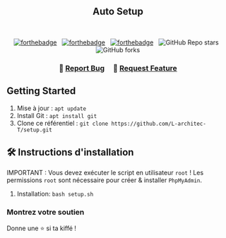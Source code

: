 <h2 align="center">
  Auto Setup<br/>
</h2>

<br/>

<center>

[![forthebadge](https://forthebadge.com/images/badges/built-with-love.svg)](https://forthebadge.com) &nbsp;
[![forthebadge](https://forthebadge.com/images/badges/made-with-javascript.svg)](https://forthebadge.com) &nbsp;
[![forthebadge](https://forthebadge.com/images/badges/open-source.svg)](https://forthebadge.com) &nbsp;
![GitHub Repo stars](https://img.shields.io/github/stars/L-architec-T/setup?color=red&logo=github&style=for-the-badge) &nbsp;
![GitHub forks](https://img.shields.io/github/forks/L-architec-T/setup?color=red&logo=github&style=for-the-badge)

</center>

<h3 align="center">
    🔹
    <a href="https://github.com/L-architec-T/setup/issues">Report Bug</a> &nbsp; &nbsp;
    🔹
    <a href="https://github.com/L-architec-T/setup/issues">Request Feature</a>
</h3>

## Getting Started

1. Mise à jour : `apt update`
2. Install Git : `apt install git`
3. Clone ce référentiel : `git clone https://github.com/L-architec-T/setup.git`

## 🛠 Instructions d'installation

IMPORTANT : Vous devez exécuter le script en utilisateur `root` !
Les permissions `root` sont nécessaire pour créer & installer `PhpMyAdmin`.

1. Installation: `bash setup.sh`

### Montrez votre soutien

Donne une ⭐ si ta kiffé !
